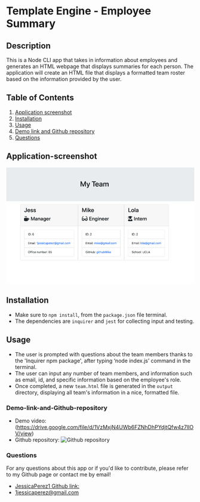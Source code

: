 # Template Engine - Employee Summary

## Description

This is a Node CLI app that takes in information about employees and generates an HTML webpage that displays summaries for each person.
The application will create an HTML file that displays a formatted team roster based on the information provided by the user.

## Table of Contents

1. [Application screenshot](#Application-screenshot)
2. [Installation](#Installation)
3. [Usage](#Usage)
4. [Demo link and Github repository](#Demo-link-and-Github-repository)
5. [Questions](#Questions)

## Application-screenshot

![team generator screenshot](team-render-screenshot.png)

## Installation

- Make sure to `npm install`, from the `package.json` file terminal.
- The dependencies are `inquirer` and `jest` for collecting input and testing.

## Usage

- The user is prompted with questions about the team members thanks to the 'Inquirer npm package', after typing ‘node index.js’ command in the terminal.
- The user can input any number of team members, and information such as email, id, and specific information based on the employee's role.
- Once completed, a new `team.html` file is generated in the `output` directory, displaying all team's information in a nice, formatted file.

### Demo-link-and-Github-repository

- Demo video:
  (https://drive.google.com/file/d/1VzMxjN4UWb6FZNhDhPYdjtQfw4z7lIOV/view)
- Github repository:
  ![Github repository](https://github.com/JessicaPerez1/Team-Profile-Generator.git)

### Questions

For any questions about this app or if you'd like to contribute, please refer to my Github page or contact me by email!

- [JessicaPerez1 Github link:](https://github.com/JessicaPerez1)
- 1jessicaperez@gmail.com
